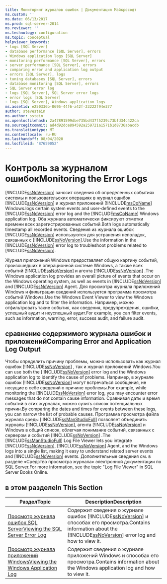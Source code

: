 ```yaml
---
title: Мониторинг журналов ошибок | Документация Майкрософт
ms.custom: ''
ms.date: 06/13/2017
ms.prod: sql-server-2014
ms.reviewer: ''
ms.technology: configuration
ms.topic: conceptual
helpviewer_keywords:
- logs [SQL Server]
- database performance [SQL Server], errors
- Windows application logs [SQL Server]
- monitoring performance [SQL Server], errors
- server performance [SQL Server], errors
- comparing error and application log output
- errors [SQL Server], logs
- tuning databases [SQL Server], errors
- database monitoring [SQL Server], errors
- SQL Server error log
- logs [SQL Server], SQL Server error logs
- error logs [SQL Server]
- logs [SQL Server], Windows application logs
ms.assetid: e250336b-0695-44f6-a42f-23222f94e377
author: stevestein
ms.author: sstein
ms.openlocfilehash: 2a47891599dbe735bd437f5239c73bfd34c422ca
ms.sourcegitcommit: ad4d92dce894592a259721a1571b1d8736abacdb
ms.translationtype: MT
ms.contentlocale: ru-RU
ms.lasthandoff: 08/04/2020
ms.locfileid: "87659052"
---
```

# <a name="monitoring-the-error-logs"></a><span data-ttu-id="6ee4b-102">Контроль за журналом ошибок</span><span class="sxs-lookup"><span data-stu-id="6ee4b-102">Monitoring the Error Logs</span></span>
  [!INCLUDE[ssNoVersion](../../includes/ssnoversion-md.md)] <span data-ttu-id="6ee4b-103">заносит сведения об определенных событиях системы и пользовательских операциях в журнал ошибок [!INCLUDE[ssNoVersion](../../includes/ssnoversion-md.md)] и журнал приложений [!INCLUDE[msCoName](../../includes/msconame-md.md)] Windows.</span><span class="sxs-lookup"><span data-stu-id="6ee4b-103">logs certain system events and user-defined events to the [!INCLUDE[ssNoVersion](../../includes/ssnoversion-md.md)] error log and the [!INCLUDE[msCoName](../../includes/msconame-md.md)] Windows application log.</span></span> <span data-ttu-id="6ee4b-104">Оба журнала автоматически фиксируют отметки времени всех зарегистрированных событий.</span><span class="sxs-lookup"><span data-stu-id="6ee4b-104">Both logs automatically timestamp all recorded events.</span></span> <span data-ttu-id="6ee4b-105">Сведения из журнала ошибок [!INCLUDE[ssNoVersion](../../includes/ssnoversion-md.md)] используются для устранения неполадок, связанных с [!INCLUDE[ssNoVersion](../../includes/ssnoversion-md.md)].</span><span class="sxs-lookup"><span data-stu-id="6ee4b-105">Use the information in the [!INCLUDE[ssNoVersion](../../includes/ssnoversion-md.md)] error log to troubleshoot problems related to [!INCLUDE[ssNoVersion](../../includes/ssnoversion-md.md)].</span></span>  
  
 <span data-ttu-id="6ee4b-106">Журнал приложений Windows предоставляет общую картину событий, произошедших в операционной системе Windows, а также всех событий [!INCLUDE[ssNoVersion](../../includes/ssnoversion-md.md)] и агента [!INCLUDE[ssNoVersion](../../includes/ssnoversion-md.md)] .</span><span class="sxs-lookup"><span data-stu-id="6ee4b-106">The Windows application log provides an overall picture of events that occur on the Windows operating system, as well as events in [!INCLUDE[ssNoVersion](../../includes/ssnoversion-md.md)] and [!INCLUDE[ssNoVersion](../../includes/ssnoversion-md.md)] Agent.</span></span> <span data-ttu-id="6ee4b-107">Для просмотра журнала приложений Windows и фильтрации сведений используется программа просмотра событий Windows.</span><span class="sxs-lookup"><span data-stu-id="6ee4b-107">Use the Windows Event Viewer to view the Windows application log and to filter the information.</span></span> <span data-ttu-id="6ee4b-108">Например, можно отфильтровать такие события, как сведения, предупреждения, ошибки, успешный аудит и неуспешный аудит.</span><span class="sxs-lookup"><span data-stu-id="6ee4b-108">For example, you can filter events, such as information, warning, error, success audit, and failure audit.</span></span>  
  
## <a name="comparing-error-and-application-log-output"></a><span data-ttu-id="6ee4b-109">сравнение содержимого журнала ошибок и приложений</span><span class="sxs-lookup"><span data-stu-id="6ee4b-109">Comparing Error and Application Log Output</span></span>  
 <span data-ttu-id="6ee4b-110">Чтобы определить причину проблемы, можно использовать как журнал ошибок [!INCLUDE[ssNoVersion](../../includes/ssnoversion-md.md)] , так и журнал приложений Windows.</span><span class="sxs-lookup"><span data-stu-id="6ee4b-110">You can use both the [!INCLUDE[ssNoVersion](../../includes/ssnoversion-md.md)] error log and the Windows application log to identify the cause of problems.</span></span> <span data-ttu-id="6ee4b-111">Например, в журнале ошибок [!INCLUDE[ssNoVersion](../../includes/ssnoversion-md.md)] могут встречаться сообщения, не несущие в себе сведений о причине проблемы.</span><span class="sxs-lookup"><span data-stu-id="6ee4b-111">For example, while monitoring the [!INCLUDE[ssNoVersion](../../includes/ssnoversion-md.md)] error log, you may encounter error messages that do not contain cause information.</span></span> <span data-ttu-id="6ee4b-112">Сравнивая даты и время событий в этих журналах, можно сузить список потенциальных причин.</span><span class="sxs-lookup"><span data-stu-id="6ee4b-112">By comparing the dates and times for events between these logs, you can narrow the list of probable causes.</span></span> <span data-ttu-id="6ee4b-113">Программа просмотра файла журнала среды [!INCLUDE[ssManStudioFull](../../includes/ssmanstudiofull-md.md)] позволяет объединить журналы [!INCLUDE[ssNoVersion](../../includes/ssnoversion-md.md)], агента [!INCLUDE[ssNoVersion](../../includes/ssnoversion-md.md)] и Windows в общий список, облегчая понимание событий, связанных с сервером и событий [!INCLUDE[ssNoVersion](../../includes/ssnoversion-md.md)] .</span><span class="sxs-lookup"><span data-stu-id="6ee4b-113">The [!INCLUDE[ssManStudioFull](../../includes/ssmanstudiofull-md.md)] Log File Viewer lets you integrate [!INCLUDE[ssNoVersion](../../includes/ssnoversion-md.md)], [!INCLUDE[ssNoVersion](../../includes/ssnoversion-md.md)] Agent, and the Windows logs into a single list, making it easy to understand related server events and [!INCLUDE[ssNoVersion](../../includes/ssnoversion-md.md)] events.</span></span> <span data-ttu-id="6ee4b-114">Дополнительные сведения см. в разделе «Средство просмотра журнала» электронной документации по SQL Server.</span><span class="sxs-lookup"><span data-stu-id="6ee4b-114">For more information, see the topic "Log File Viewer" in SQL Server Books Online.</span></span>  
  
## <a name="in-this-section"></a><span data-ttu-id="6ee4b-115">в этом разделе</span><span class="sxs-lookup"><span data-stu-id="6ee4b-115">In This Section</span></span>  
  
|<span data-ttu-id="6ee4b-116">Раздел</span><span class="sxs-lookup"><span data-stu-id="6ee4b-116">Topic</span></span>|<span data-ttu-id="6ee4b-117">Description</span><span class="sxs-lookup"><span data-stu-id="6ee4b-117">Description</span></span>|  
|-----------|-----------------|  
|[<span data-ttu-id="6ee4b-118">Просмотр журнала ошибок SQL Server</span><span class="sxs-lookup"><span data-stu-id="6ee4b-118">Viewing the SQL Server Error Log</span></span>](../../../2014/tools/configuration-manager/viewing-the-sql-server-error-log.md)|<span data-ttu-id="6ee4b-119">Содержит сведения о журнале ошибок [!INCLUDE[ssNoVersion](../../includes/ssnoversion-md.md)] и способах его просмотра.</span><span class="sxs-lookup"><span data-stu-id="6ee4b-119">Contains information about the [!INCLUDE[ssNoVersion](../../includes/ssnoversion-md.md)] error log and how to view it.</span></span>|  
|[<span data-ttu-id="6ee4b-120">Просмотр журнала приложений Windows</span><span class="sxs-lookup"><span data-stu-id="6ee4b-120">Viewing the Windows Application Log</span></span>](viewing-the-windows-application-log.md)|<span data-ttu-id="6ee4b-121">Содержит сведения о журнале приложений Windows и способах его просмотра.</span><span class="sxs-lookup"><span data-stu-id="6ee4b-121">Contains information about the Windows application log and how to view it.</span></span>|  
  
  
